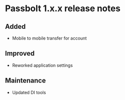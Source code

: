 # Passbolt 1.x.x release notes

## Added
- Mobile to mobile transfer for account

## Improved
- Reworked application settings

## Maintenance
- Updated DI tools
